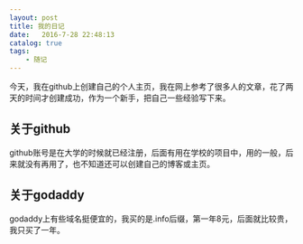 ```yaml
---
layout: post
title: 我的日记
date:   2016-7-28 22:48:13
catalog: true
tags:
    - 随记
---
```


今天，我在github上创建自己的个人主页，我在网上参考了很多人的文章，花了两天的时间才创建成功，作为一个新手，把自己一些经验写下来。

## 关于github

github账号是在大学的时候就已经注册，后面有用在学校的项目中，用的一般，后来就没有再用了，也不知道还可以创建自己的博客或主页。

## 关于godaddy

godaddy上有些域名挺便宜的，我买的是.info后缀，第一年8元，后面就比较贵，我只买了一年。